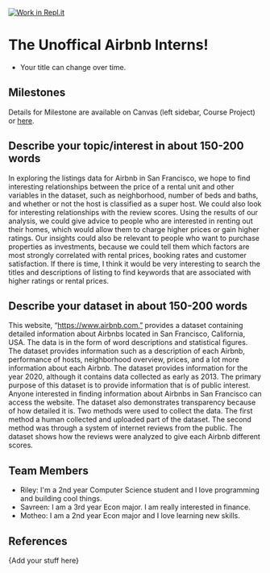 [![Work in Repl.it](https://classroom.github.com/assets/work-in-replit-14baed9a392b3a25080506f3b7b6d57f295ec2978f6f33ec97e36a161684cbe9.svg)](https://classroom.github.com/online_ide?assignment_repo_id=362033&assignment_repo_type=GroupAssignmentRepo)
# The Unoffical Airbnb Interns!

- Your title can change over time.

## Milestones

Details for Milestone are available on Canvas (left sidebar, Course Project) or [here](https://firas.moosvi.com/courses/data301/project/milestone01.html).

## Describe your topic/interest in about 150-200 words

In exploring the listings data for Airbnb in San Francisco, we hope to find interesting relationships between the price of a rental unit and other variables in the dataset, such as neighborhood, number of beds and baths, and whether or not the host is classified as a super host. We could also look for interesting relationships with the review scores. Using the results of our analysis, we could give advice to people who are interested in renting out their homes, which would allow them to charge higher prices or gain higher ratings. Our insights could also be relevant to people who want to purchase properties as investments, because we could tell them which factors are most strongly correlated with rental prices, booking rates and customer satisfaction. If there is time, I think it would be very interesting to search the titles and descriptions of listing to find keywords that are associated with higher ratings or rental prices.

## Describe your dataset in about 150-200 words
This website, “https://www.airbnb.com,” provides a dataset containing detailed information about Airbnbs located in San Francisco, California, USA. The data is in the form of word descriptions and statistical figures. The dataset provides information such as a description of each Airbnb, performance of hosts, neighborhood overview, prices, and a lot more information about each Airbnb. The dataset provides information for the year 2020, although it contains data collected as early as 2013. The primary purpose of this dataset is to provide information that is of public interest. Anyone interested in finding information about Airbnbs in San Francisco can access the website.  The dataset also demonstrates transparency because of how detailed it is. Two methods were used to collect the data. The first method a human collected and uploaded part of the dataset. The second method was through a system of internet reviews from the public. The dataset shows how the reviews were analyzed to give each Airbnb different scores.

## Team Members

- Riley: I'm a 2nd year Computer Science student and I love programming and building cool things.
- Savreen: I am a 3rd year Econ major. I am really interested in finance.
- Motheo: I am a 2nd year Econ major and I love learning new skills.

## References

{Add your stuff here}
